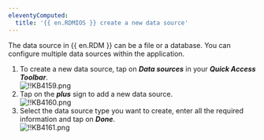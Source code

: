 ```yaml
---
eleventyComputed:
  title: '{{ en.RDMIOS }} create a new data source'
---
```

The data source in {{ en.RDM }} can be a file or a database. You can configure multiple data sources within the application.  

1. To create a new data source, tap on ***Data sources*** in your ***Quick Access Toolbar***.  
![!!KB4159.png](https://webdevolutions.azureedge.net/docs/en/kb/KB4159.png)
1. Tap on the ***plus*** sign to add a new data source.  
![!!KB4160.png](https://webdevolutions.azureedge.net/docs/en/kb/KB4160.png)
1. Select the data source type you want to create, enter all the required information and tap on ***Done***.  
![!!KB4161.png](https://webdevolutions.azureedge.net/docs/en/kb/KB4161.png)
